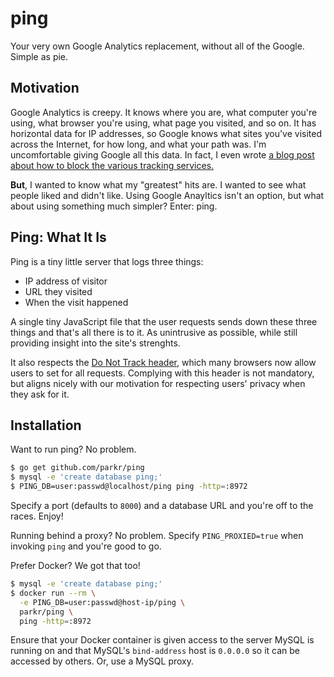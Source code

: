 # ping

Your very own Google Analytics replacement, without all of the Google.
Simple as pie.

## Motivation

Google Analytics is creepy. It knows where you are, what computer you're
using, what browser you're using, what page you visited, and so on. It has
horizontal data for IP addresses, so Google knows what sites you've visited
across the Internet, for how long, and what your path was. I'm
uncomfortable giving Google all this data. In fact, I even wrote [a blog
post about how to block the various tracking services.](http://blog.parkermoore.de/2014/07/16/dont-like-being-tracked/)

**But**, I wanted to know what my "greatest" hits are. I wanted to see what
people liked and didn't like. Using Google Anayltics isn't an option, but
what about using something much simpler? Enter: ping.

## Ping: What It Is

Ping is a tiny little server that logs three things:

- IP address of visitor
- URL they visited
- When the visit happened

A single tiny JavaScript file that the user requests sends down these three
things and that's all there is to it. As unintrusive as possible, while
still providing insight into the site's strenghts.

It also respects the [Do Not Track header](http://donottrack.us/), which
many browsers now allow users to set for all requests. Complying with this
header is not mandatory, but aligns nicely with our motivation for
respecting users' privacy when they ask for it.

## Installation

Want to run ping? No problem.

```bash
$ go get github.com/parkr/ping
$ mysql -e 'create database ping;'
$ PING_DB=user:passwd@localhost/ping ping -http=:8972
```

Specify a port (defaults to `8000`) and a database URL and you're off to
the races. Enjoy!

Running behind a proxy? No problem. Specify `PING_PROXIED=true` when
invoking `ping` and you're good to go.

Prefer Docker? We got that too!

```bash
$ mysql -e 'create database ping;'
$ docker run --rm \
  -e PING_DB=user:passwd@host-ip/ping \
  parkr/ping \
  ping -http=:8972
```

Ensure that your Docker container is given access to the server MySQL is
running on and that MySQL's `bind-address` host is `0.0.0.0` so it can be
accessed by others. Or, use a MySQL proxy.
